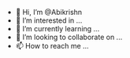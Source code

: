 - 👋 Hi, I’m @Abikrishn
- 👀 I’m interested in ...
- 🌱 I’m currently learning ...
- 💞️ I’m looking to collaborate on ...
- 📫 How to reach me ...

<!---
Abikrishn/Abikrishn is a ✨ special ✨ repository because its `README.md` (this file) appears on your GitHub profile.
You can click the Preview link to take a look at your changes.
--->
